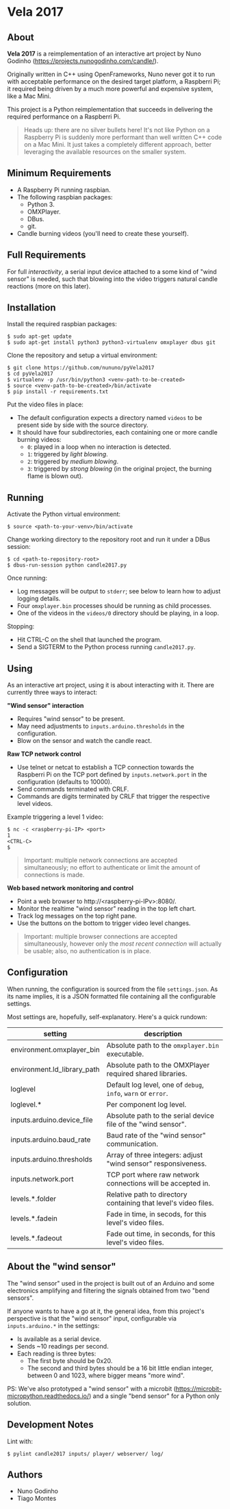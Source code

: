 Vela 2017
=========

About
-----

**Vela 2017** is a reimplementation of an interactive art project by Nuno Godinho (https://projects.nunogodinho.com/candle/).

Originally written in C++ using OpenFrameworks, Nuno never got it to run with acceptable performance on the desired target platform, a Raspberri Pi; it required being driven by a much more powerful and expensive system, like a Mac Mini.

This project is a Python reimplementation that succeeds in delivering the required performance on a Raspberri Pi.

> Heads up: there are no silver bullets here! It's not like Python on a Raspberry Pi is suddenly more performant than well written C++ code on a Mac Mini. It just takes a completely different approach, better leveraging the available resources on the smaller system.


Minimum Requirements
--------------------
* A Raspberry Pi running raspbian.
* The following raspbian packages:
  * Python 3.
  * OMXPlayer.
  * DBus.
  * git.
* Candle burning videos (you'll need to create these yourself).


Full Requirements
-----------------
For full *interactivity*, a serial input device attached to a some kind of "wind sensor" is needed, such that blowing into the video triggers natural candle reactions (more on this later).


Installation
------------

Install the required raspbian packages:
```
$ sudo apt-get update
$ sudo apt-get install python3 python3-virtualenv omxplayer dbus git
```

Clone the repository and setup a virtual environment:
```
$ git clone https://github.com/nununo/pyVela2017
$ cd pyVela2017
$ virtualenv -p /usr/bin/python3 <venv-path-to-be-created>
$ source <venv-path-to-be-created>/bin/activate
$ pip install -r requirements.txt
```

Put the video files in place:
* The default configuration expects a directory named `videos` to be present side by side with the source directory.
* It should have four subdirectories, each containing one or more candle burning videos:
  * `0`: played in a loop when no interaction is detected.
  * `1`: triggered by *light blowing*.
  * `2`: triggered by *medium blowing*.
  * `3`: triggered by *strong blowing* (in the original project, the burning flame is blown out).

 
Running
-------

Activate the Python virtual environment:
```
$ source <path-to-your-venv>/bin/activate
```

Change working directory to the repository root and run it under a DBus session:
```
$ cd <path-to-repository-root>
$ dbus-run-session python candle2017.py
```

Once running:
* Log messages will be output to `stderr`; see below to learn how to adjust logging details.
* Four `omxplayer.bin` processes should be running as child processes.
* One of the videos in the `videos/0` directory should be playing, in a loop.

Stopping:
* Hit CTRL-C on the shell that launched the program.
* Send a SIGTERM to the Python process running `candle2017.py`.


Using
-----
As an interactive art project, using it is about interacting with it. There are currently three ways to interact:

**"Wind sensor" interaction**

* Requires "wind sensor" to be present.
* May need adjustments to `inputs.arduino.thresholds` in the configuration.
* Blow on the sensor and watch the candle react.

**Raw TCP network control**

* Use telnet or netcat to establish a TCP connection towards the Raspberri Pi on the TCP port defined by `inputs.network.port` in the configuration (defaults to 10000).
* Send commands terminated with CRLF.
* Commands are digits terminated by CRLF that trigger the respective level videos.

Example triggering a level 1 video:

```
$ nc -c <raspberry-pi-IP> <port>
1
<CTRL-C>
$
```

> Important: multiple network connections are accepted simultaneously; no effort to authenticate or limit the amount of connections is made.


**Web based network monitoring and control**

* Point a web browser to http://\<raspberry-pi-IPv\>:8080/.
* Monitor the realtime "wind sensor" reading in the top left chart.
* Track log messages on the top right pane.
* Use the buttons on the bottom to trigger video level changes.

> Important: multiple browser connections are accepted simultaneously, however only the *most recent connection* will actually be usable; also, no authentication is in place.


Configuration
-------------
When running, the configuration is sourced from the file `settings.json`. As its name implies, it is a JSON formatted file containing all the configurable settings.

Most settings are, hopefully, self-explanatory. Here's a quick rundown:

| setting                     | description                                                     |
|-----------------------------|-----------------------------------------------------------------|
| environment.omxplayer_bin   | Absolute path to the `omxplayer.bin` executable.                |
| environment.ld_library_path | Absolute path to the OMXPlayer required shared libraries.       |
| loglevel                    | Default log level, one of `debug`, `info`, `warn` or `error`.   |
| loglevel.*                  | Per component log level.                                        |
| inputs.arduino.device_file  | Absolute path to the serial device file of the "wind sensor".   |
| inputs.arduino.baud_rate    | Baud rate of the "wind sensor" communication.                   |
| inputs.arduino.thresholds   | Array of three integers: adjust "wind sensor" responsiveness.   |
| inputs.network.port         | TCP port where raw network connections will be accepted in.     |
| levels.*.folder             | Relative path to directory containing that level's video files. |
| levels.*.fadein             | Fade in time, in secods, for this level's video files.          |
| levels.*.fadeout            | Fade out time, in seconds, for this level's video files.        |


About the "wind sensor"
-----------------------
The "wind sensor" used in the project is built out of an Arduino and some electronics amplifying and filtering the signals obtained from two "bend sensors".

If anyone wants to have a go at it, the general idea, from this project's perspective is that the "wind sensor" input, configurable via `inputs.arduino.*` in the settings:

* Is available as a serial device.
* Sends ~10 readings per second.
* Each reading is three bytes:
  * The first byte should be 0x20.
  * The second and third bytes should be a 16 bit little endian integer, between 0 and 1023, where bigger means "more wind".

PS: We've also prototyped a "wind sensor" with a microbit (https://microbit-micropython.readthedocs.io/) and a single "bend sensor" for a Python only solution.


Development Notes
-----------------

Lint with:
```
$ pylint candle2017 inputs/ player/ webserver/ log/
```


Authors
-------
* Nuno Godinho
* Tiago Montes
